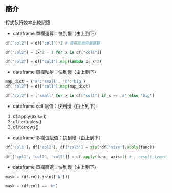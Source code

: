 ## 簡介
程式執行效率比較紀錄

* dataframe 單欄運算：快到慢（由上到下）
```python
df["col2"] = df["col1"]*2 # 盡可能地向量運算

df["col2"] = [x*2 - 1 for x in df["col1"]]

df["col2"] = df["col1"].map(lambda x: x*2)
```

* dataframe 單欄映射：快到慢（由上到下）
```python
map_dict = {'a':'small', 'b':'big'}
df["col2"] = df["col1"].map(map_dict)

df["col2"] = ['small' for x in df["col1"] if x == 'a' else 'big']
```

* dataframe cell 賦值：快到慢（由上到下）
1. df.apply(axis=1)
2. df.itertuples()
3. df.iterrows()

* dataframe 多欄位賦值：快到慢（由上到下）
```python
df['col1'], df['col2'], df['col3'] = zip(*df['size'].apply(func))

df[['col1', 'col2', 'col3']] = df.apply(func, axis=1) # , result_type="expand"
```

* dataframe 單欄篩選：快到慢（由上到下）
```python
mask = (df.col1.isin(['N']))

mask = (df.col1 == 'N')
```
